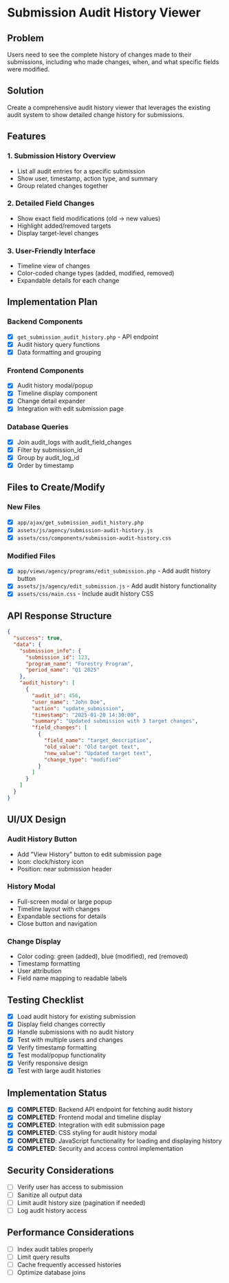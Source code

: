 # Submission Audit History Viewer

## Problem
Users need to see the complete history of changes made to their submissions, including who made changes, when, and what specific fields were modified.

## Solution
Create a comprehensive audit history viewer that leverages the existing audit system to show detailed change history for submissions.

## Features

### 1. Submission History Overview
- List all audit entries for a specific submission
- Show user, timestamp, action type, and summary
- Group related changes together

### 2. Detailed Field Changes
- Show exact field modifications (old → new values)
- Highlight added/removed targets
- Display target-level changes

### 3. User-Friendly Interface
- Timeline view of changes
- Color-coded change types (added, modified, removed)
- Expandable details for each change

## Implementation Plan

### Backend Components
- [x] `get_submission_audit_history.php` - API endpoint
- [x] Audit history query functions
- [x] Data formatting and grouping

### Frontend Components
- [x] Audit history modal/popup
- [x] Timeline display component
- [x] Change detail expander
- [x] Integration with edit submission page

### Database Queries
- [x] Join audit_logs with audit_field_changes
- [x] Filter by submission_id
- [x] Group by audit_log_id
- [x] Order by timestamp

## Files to Create/Modify

### New Files
- [x] `app/ajax/get_submission_audit_history.php`
- [x] `assets/js/agency/submission-audit-history.js`
- [x] `assets/css/components/submission-audit-history.css`

### Modified Files
- [x] `app/views/agency/programs/edit_submission.php` - Add audit history button
- [x] `assets/js/agency/edit_submission.js` - Add audit history functionality
- [x] `assets/css/main.css` - Include audit history CSS

## API Response Structure

```json
{
  "success": true,
  "data": {
    "submission_info": {
      "submission_id": 123,
      "program_name": "Forestry Program",
      "period_name": "Q1 2025"
    },
    "audit_history": [
      {
        "audit_id": 456,
        "user_name": "John Doe",
        "action": "update_submission",
        "timestamp": "2025-01-20 14:30:00",
        "summary": "Updated submission with 3 target changes",
        "field_changes": [
          {
            "field_name": "target_description",
            "old_value": "Old target text",
            "new_value": "Updated target text",
            "change_type": "modified"
          }
        ]
      }
    ]
  }
}
```

## UI/UX Design

### Audit History Button
- Add "View History" button to edit submission page
- Icon: clock/history icon
- Position: near submission header

### History Modal
- Full-screen modal or large popup
- Timeline layout with changes
- Expandable sections for details
- Close button and navigation

### Change Display
- Color coding: green (added), blue (modified), red (removed)
- Timestamp formatting
- User attribution
- Field name mapping to readable labels

## Testing Checklist

- [x] Load audit history for existing submission
- [x] Display field changes correctly
- [x] Handle submissions with no audit history
- [x] Test with multiple users and changes
- [x] Verify timestamp formatting
- [x] Test modal/popup functionality
- [x] Verify responsive design
- [x] Test with large audit histories

## Implementation Status

- [x] **COMPLETED**: Backend API endpoint for fetching audit history
- [x] **COMPLETED**: Frontend modal and timeline display
- [x] **COMPLETED**: Integration with edit submission page
- [x] **COMPLETED**: CSS styling for audit history modal
- [x] **COMPLETED**: JavaScript functionality for loading and displaying history
- [x] **COMPLETED**: Security and access control implementation

## Security Considerations

- [ ] Verify user has access to submission
- [ ] Sanitize all output data
- [ ] Limit audit history size (pagination if needed)
- [ ] Log audit history access

## Performance Considerations

- [ ] Index audit tables properly
- [ ] Limit query results
- [ ] Cache frequently accessed histories
- [ ] Optimize database joins 